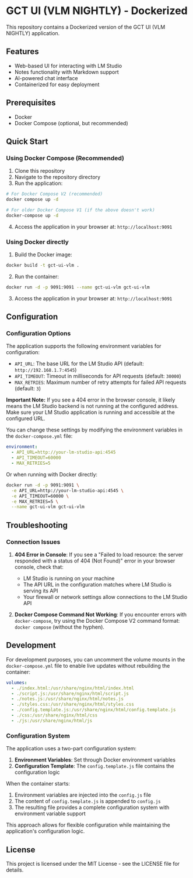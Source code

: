 # GCT UI (VLM NIGHTLY) - Dockerized

This repository contains a Dockerized version of the GCT UI (VLM NIGHTLY) application.

## Features

- Web-based UI for interacting with LM Studio
- Notes functionality with Markdown support
- AI-powered chat interface
- Containerized for easy deployment

## Prerequisites

- Docker
- Docker Compose (optional, but recommended)

## Quick Start

### Using Docker Compose (Recommended)

1. Clone this repository
2. Navigate to the repository directory
3. Run the application:

```bash
# For Docker Compose V2 (recommended)
docker compose up -d

# For older Docker Compose V1 (if the above doesn't work)
docker-compose up -d
```

4. Access the application in your browser at: `http://localhost:9091`

### Using Docker directly

1. Build the Docker image:

```bash
docker build -t gct-ui-vlm .
```

2. Run the container:

```bash
docker run -d -p 9091:9091 --name gct-ui-vlm gct-ui-vlm
```

3. Access the application in your browser at: `http://localhost:9091`

## Configuration

### Configuration Options

The application supports the following environment variables for configuration:

- `API_URL`: The base URL for the LM Studio API (default: `http://192.168.1.7:4545`)
- `API_TIMEOUT`: Timeout in milliseconds for API requests (default: `30000`)
- `MAX_RETRIES`: Maximum number of retry attempts for failed API requests (default: `3`)

**Important Note:** If you see a 404 error in the browser console, it likely means the LM Studio backend is not running at the configured address. Make sure your LM Studio application is running and accessible at the configured URL.

You can change these settings by modifying the environment variables in the `docker-compose.yml` file:

```yaml
environment:
  - API_URL=http://your-lm-studio-api:4545
  - API_TIMEOUT=60000
  - MAX_RETRIES=5
```

Or when running with Docker directly:

```bash
docker run -d -p 9091:9091 \
  -e API_URL=http://your-lm-studio-api:4545 \
  -e API_TIMEOUT=60000 \
  -e MAX_RETRIES=5 \
  --name gct-ui-vlm gct-ui-vlm
```

## Troubleshooting

### Connection Issues

1. **404 Error in Console**: If you see a "Failed to load resource: the server responded with a status of 404 (Not Found)" error in your browser console, check that:
   - LM Studio is running on your machine
   - The API URL in the configuration matches where LM Studio is serving its API
   - Your firewall or network settings allow connections to the LM Studio API

2. **Docker Compose Command Not Working**: If you encounter errors with `docker-compose`, try using the Docker Compose V2 command format: `docker compose` (without the hyphen).

## Development

For development purposes, you can uncomment the volume mounts in the `docker-compose.yml` file to enable live updates without rebuilding the container:

```yaml
volumes:
  - ./index.html:/usr/share/nginx/html/index.html
  - ./script.js:/usr/share/nginx/html/script.js
  - ./notes.js:/usr/share/nginx/html/notes.js
  - ./styles.css:/usr/share/nginx/html/styles.css
  - ./config.template.js:/usr/share/nginx/html/config.template.js
  - ./css:/usr/share/nginx/html/css
  - ./js:/usr/share/nginx/html/js
```

### Configuration System

The application uses a two-part configuration system:

1. **Environment Variables**: Set through Docker environment variables
2. **Configuration Template**: The `config.template.js` file contains the configuration logic

When the container starts:
1. Environment variables are injected into the `config.js` file
2. The content of `config.template.js` is appended to `config.js`
3. The resulting file provides a complete configuration system with environment variable support

This approach allows for flexible configuration while maintaining the application's configuration logic.

## License

This project is licensed under the MIT License - see the LICENSE file for details.
